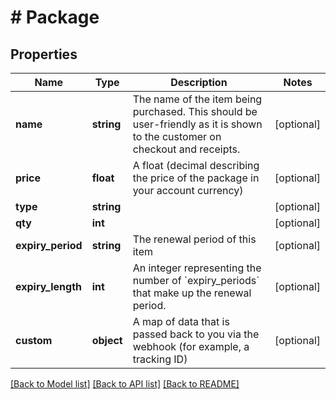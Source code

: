 # # Package

## Properties

Name | Type | Description | Notes
------------ | ------------- | ------------- | -------------
**name** | **string** | The name of the item being purchased. This should be user-friendly as it is shown to the customer on checkout and receipts. | [optional]
**price** | **float** | A float (decimal describing the price of the package in your account currency) | [optional]
**type** | **string** |  | [optional]
**qty** | **int** |  | [optional]
**expiry_period** | **string** | The renewal period of this item | [optional]
**expiry_length** | **int** | An integer representing the number of &#x60;expiry_periods&#x60; that make up the renewal period. | [optional]
**custom** | **object** | A map of data that is passed back to you via the webhook (for example, a tracking ID) | [optional]

[[Back to Model list]](../../README.md#models) [[Back to API list]](../../README.md#endpoints) [[Back to README]](../../README.md)
